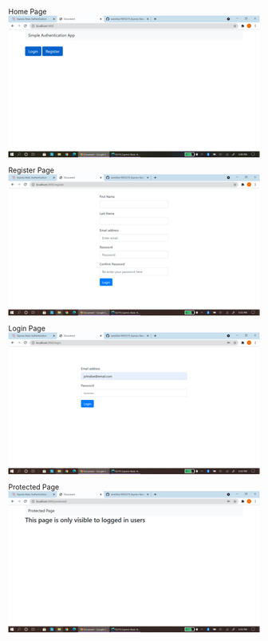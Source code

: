 Home Page
![img.png](images/screenshot1.png)

Register Page
![img.png](images/screenshot2.png)

Login Page
![img.png](images/screenshot3.png)

Protected Page
![img.png](images/screenshot4.png)
